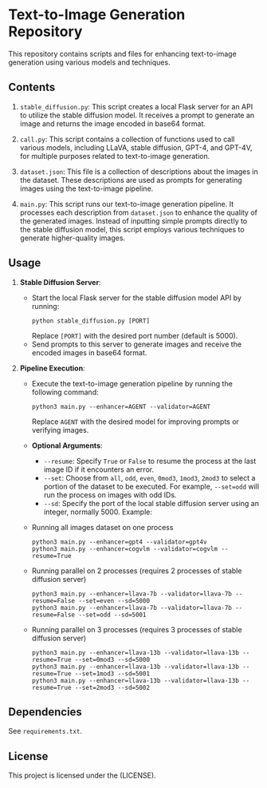 # Text-to-Image Generation Repository

This repository contains scripts and files for enhancing text-to-image generation using various models and techniques.

## Contents

1. `stable_diffusion.py`: This script creates a local Flask server for an API to utilize the stable diffusion model. It receives a prompt to generate an image and returns the image encoded in base64 format.

2. `call.py`: This script contains a collection of functions used to call various models, including LLaVA, stable diffusion, GPT-4, and GPT-4V, for multiple purposes related to text-to-image generation.

3. `dataset.json`: This file is a collection of descriptions about the images in the dataset. These descriptions are used as prompts for generating images using the text-to-image pipeline.

4. `main.py`: This script runs our text-to-image generation pipeline. It processes each description from `dataset.json` to enhance the quality of the generated images. Instead of inputting simple prompts directly to the stable diffusion model, this script employs various techniques to generate higher-quality images.

## Usage

1. **Stable Diffusion Server**:
   - Start the local Flask server for the stable diffusion model API by running:
     ```
     python stable_diffusion.py [PORT]
     ```
     Replace `[PORT]` with the desired port number (default is 5000).
   - Send prompts to this server to generate images and receive the encoded images in base64 format.
   
2. **Pipeline Execution**:
   - Execute the text-to-image generation pipeline by running the following command:
     ```
     python3 main.py --enhancer=AGENT --validator=AGENT
     ```
     Replace `AGENT` with the desired model for improving prompts or verifying images.
   
   - **Optional Arguments**:
     - `--resume`: Specify `True` or `False` to resume the process at the last image ID if it encounters an error.
     - `--set`: Choose from `all`, `odd`, `even`, `0mod3`, `1mod3`, `2mod3` to select a portion of the dataset to be executed. For example, `--set=odd` will run the process on images with odd IDs.
     - `--sd`: Specify the port of the local stable diffusion server using an integer, normally 5000.
   Example: 
   - Running all images dataset on one process
     ```
     python3 main.py --enhancer=gpt4 --validator=gpt4v
     python3 main.py --enhancer=cogvlm --validator=cogvlm --resume=True
     ```
   - Running parallel on 2 processes (requires 2 processes of stable diffusion server)
     ```
     python3 main.py --enhancer=llava-7b --validator=llava-7b --resume=False --set=even --sd=5000
     python3 main.py --enhancer=llava-7b --validator=llava-7b --resume=False --set=odd --sd=5001
     ```
   - Running parallel on 3 processes (requires 3 processes of stable diffusion server)
     ```
     python3 main.py --enhancer=llava-13b --validator=llava-13b --resume=True --set=0mod3 --sd=5000
     python3 main.py --enhancer=llava-13b --validator=llava-13b --resume=True --set=1mod3 --sd=5001
     python3 main.py --enhancer=llava-13b --validator=llava-13b --resume=True --set=2mod3 --sd=5002
     ```
     
## Dependencies
See `requirements.txt`.

## License

This project is licensed under the (LICENSE).
